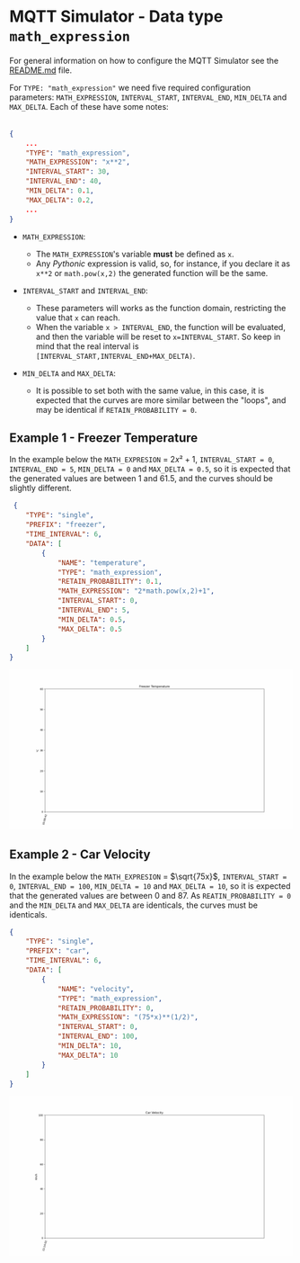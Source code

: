 # MQTT Simulator - Data type `math_expression`

For general information on how to configure the MQTT Simulator see the [README.md](https://github.com/PEQSPC/ProjetoISIv1/blob/main/mqtt-simulator-master/README.md) file.

For `TYPE: "math_expression"` we need five required configuration parameters: `MATH_EXPRESSION`, `INTERVAL_START`, `INTERVAL_END`, `MIN_DELTA` and `MAX_DELTA`. Each of these have some notes:

```json

{
    ... 
    "TYPE": "math_expression",
    "MATH_EXPRESSION": "x**2",
    "INTERVAL_START": 30,
    "INTERVAL_END": 40,
    "MIN_DELTA": 0.1,
    "MAX_DELTA": 0.2,
    ...
}
```

* `MATH_EXPRESSION`: 
  * The `MATH_EXPRESSION`'s variable **must** be defined as `x`. 
  * Any *Pythonic* expression is valid, so, for instance, if you declare it as `x**2` or `math.pow(x,2)` the generated function will be the same.

* `INTERVAL_START` and `INTERVAL_END`: 
  * These parameters will works as the function domain, restricting the value that `x` can reach. 
  * When the variable `x > INTERVAL_END`, the function will be evaluated, and then the variable will be reset to `x=INTERVAL_START`. So keep in mind that the real interval is `[INTERVAL_START,INTERVAL_END+MAX_DELTA)`.

* `MIN_DELTA` and `MAX_DELTA`:
  * It is possible to set both with the same value, in this case, it is expected that the curves are more similar between the "loops", and may be identical if `RETAIN_PROBABILITY = 0`.

## Example 1 - Freezer Temperature

In the example below the `MATH_EXPRESION` = $2x²+1$, `INTERVAL_START = 0`, `INTERVAL_END = 5`, `MIN_DELTA = 0` and `MAX_DELTA = 0.5`, so it is expected that the generated values are between 1 and 61.5, and the curves should be slightly different.


```json
 {
    "TYPE": "single",
    "PREFIX": "freezer",
    "TIME_INTERVAL": 6,
    "DATA": [
        {
            "NAME": "temperature",
            "TYPE": "math_expression",
            "RETAIN_PROBABILITY": 0.1,
            "MATH_EXPRESSION": "2*math.pow(x,2)+1",
            "INTERVAL_START": 0,
            "INTERVAL_END": 5,
            "MIN_DELTA": 0.5,
            "MAX_DELTA": 0.5
        }
    ]
}

```

![Freezer Temperature Example](images/expression-example-freezer.gif)

## Example 2 - Car Velocity

In the example below the `MATH_EXPRESION` = $\sqrt{75x}$, `INTERVAL_START = 0`, `INTERVAL_END = 100`, `MIN_DELTA = 10` and `MAX_DELTA = 10`, so it is expected that the generated values are between 0 and 87. As `REATIN_PROBABILITY = 0` and the `MIN_DELTA` and `MAX_DELTA` are identicals, the curves must be identicals.


```json
{
    "TYPE": "single",
    "PREFIX": "car",
    "TIME_INTERVAL": 6,
    "DATA": [
        {
            "NAME": "velocity",
            "TYPE": "math_expression",
            "RETAIN_PROBABILITY": 0,
            "MATH_EXPRESSION": "(75*x)**(1/2)",
            "INTERVAL_START": 0,
            "INTERVAL_END": 100,
            "MIN_DELTA": 10,
            "MAX_DELTA": 10
        }
    ]
}
```

![Freezer Temperature Example](images/expression-example-car.gif)
